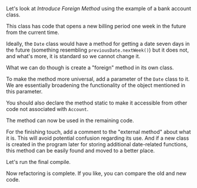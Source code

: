 Let's look at <i>Introduce Foreign Method</i> using the example of a bank account class.

This class has code that opens a new billing period one week in the future from the current time.

Ideally, the <code>Date</code> class would have a method for getting a date seven days in the future (something resembling <code>previousDate.nextWeek()</code>) but it does not, and what's more, it is standard so we cannot change it.

What we can do though is create a "foreign" method in its own class.

To make the method more universal, add a parameter of the <code>Date</code> class to it. We are essentially broadening the functionality of the object mentioned in this parameter.

You should also declare the method static to make it accessible from other code not associated with <code>Account</code>.

The method can now be used in the remaining code.

For the finishing touch, add a comment to the "external method" about what it is. This will avoid potential confusion regarding its use. And if a new class is created in the program later for storing additional date-related functions, this method can be easily found and moved to a better place.

Let's run the final compile.

Now refactoring is complete. If you like, you can compare the old and new code.